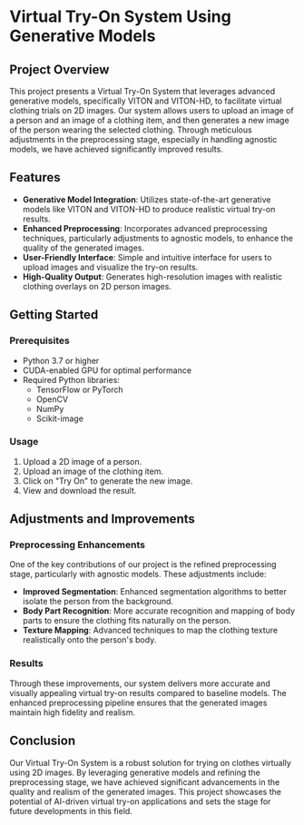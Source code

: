 
# Virtual Try-On System Using Generative Models

## Project Overview

This project presents a Virtual Try-On System that leverages advanced generative models, specifically VITON and VITON-HD, to facilitate virtual clothing trials on 2D images. Our system allows users to upload an image of a person and an image of a clothing item, and then generates a new image of the person wearing the selected clothing. Through meticulous adjustments in the preprocessing stage, especially in handling agnostic models, we have achieved significantly improved results.

## Features

- **Generative Model Integration**: Utilizes state-of-the-art generative models like VITON and VITON-HD to produce realistic virtual try-on results.
- **Enhanced Preprocessing**: Incorporates advanced preprocessing techniques, particularly adjustments to agnostic models, to enhance the quality of the generated images.
- **User-Friendly Interface**: Simple and intuitive interface for users to upload images and visualize the try-on results.
- **High-Quality Output**: Generates high-resolution images with realistic clothing overlays on 2D person images.

## Getting Started

### Prerequisites

- Python 3.7 or higher
- CUDA-enabled GPU for optimal performance
- Required Python libraries:
  - TensorFlow or PyTorch
  - OpenCV
  - NumPy
  - Scikit-image


### Usage

1. Upload a 2D image of a person.
2. Upload an image of the clothing item.
3. Click on "Try On" to generate the new image.
4. View and download the result.

## Adjustments and Improvements

### Preprocessing Enhancements

One of the key contributions of our project is the refined preprocessing stage, particularly with agnostic models. These adjustments include:

- **Improved Segmentation**: Enhanced segmentation algorithms to better isolate the person from the background.
- **Body Part Recognition**: More accurate recognition and mapping of body parts to ensure the clothing fits naturally on the person.
- **Texture Mapping**: Advanced techniques to map the clothing texture realistically onto the person's body.

### Results

Through these improvements, our system delivers more accurate and visually appealing virtual try-on results compared to baseline models. The enhanced preprocessing pipeline ensures that the generated images maintain high fidelity and realism.

## Conclusion

Our Virtual Try-On System is a robust solution for trying on clothes virtually using 2D images. By leveraging generative models and refining the preprocessing stage, we have achieved significant advancements in the quality and realism of the generated images. This project showcases the potential of AI-driven virtual try-on applications and sets the stage for future developments in this field.

